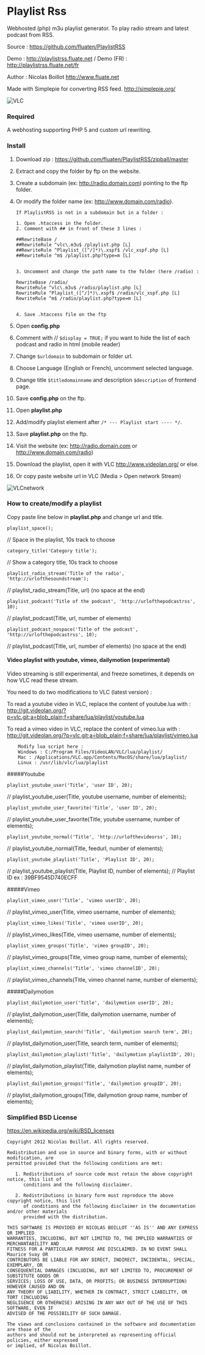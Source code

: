 # Playlist Rss

Webhosted (php) m3u playlist generator.
To play radio stream and latest podcast from RSS. 

Source : <https://github.com/fluaten/PlaylistRSS>

Demo : <http://playlistrss.fluate.net> / Demo (FR) : <http://playlistrss.fluate.net/fr>

Author : Nicolas Boillot <http://www.fluate.net>

Made with Simplepie for converting RSS feed. <http://simplepie.org/>

![VLC](http://playlistrss.fluate.net/img/rssplaylist.png)

### Required

A webhosting supporting PHP 5 and custom url rewriting.

### Install

 1. Download zip : <https://github.com/fluaten/PlaylistRSS/zipball/master>
 2. Extract and copy the folder by ftp on the website.
 3. Create a subdomain (ex: http://radio.domain.com) pointing to the ftp folder.
 4. Or modify the folder name (ex: http://www.domain.com/radio).
   
 		If PlaylistRSS is not in a subdomain but in a folder :
 
 		1. Open .htaccess in the folder.
 		2. Comment with ## in front of these 3 lines :
 
		##RewriteBase /
		##RewriteRule ^vlc\.m3u$ /playlist.php [L]
		##RewriteRule ^Playlist_([^/]*)\.xspf$ /vlc_xspf.php [L]
		##RewriteRule ^m$ /playlist.php?type=m [L]
	
 
 		3. Uncomment and change the path name to the folder (here /radio) :
 
		RewriteBase /radio/
		RewriteRule ^vlc\.m3u$ /radio/playlist.php [L]
		RewriteRule ^Playlist_([^/]*)\.xspf$ /radio/vlc_xspf.php [L]
		RewriteRule ^m$ /radio/playlist.php?type=m [L]
	
	
 		4. Save .htaccess file on the ftp
	
 5. Open **config.php**
 6. Comment with // `$display = TRUE;` if you want to hide the list of each podcast and radio in html (mobile reader)
 7. Change `$urldomain` to subdomain or folder url.
 8. Choose Language (English or French), uncomment selected language.
 9. Change title `$titledomainname` and description `$description` of frontend page.
 10. Save **config.php** on the ftp.
 11. Open **playlist.php**
 12. Add/modify playlist element after `/* --- Playlist start ---- */`.
 13. Save **playlist.php** on the ftp.
 14. Visit the website (ex: http://radio.domain.com or http://www.domain.com/radio)
 15. Download the playlist, open it with VLC http://www.videolan.org/ or else.	
 16. Or copy paste website url in VLC (Media > Open network Stream)

![VLCnetwork](http://playlistrss.fluate.net/img/networkstream.png) 


### How to create/modify a playlist

Copy paste line below in **playlist.php** and change url and title.

`playlist_space();`

// Space in the playlist, 10s track to choose

`category_title('Category title');`

// Show a category title, 10s track to choose

`playlist_radio_stream('Title of the radio', 'http://urlofthesoundstream');`

// playlist_radio_stream(Title, url) (no space at the end)

`playlist_podcast('Title of the podcast', 'http://urlofthepodcastrss', 10);`

// playlist_podcast(Title, url, number of elements)

`playlist_podcast_nospace('Title of the podcast', 'http://urlofthepodcastrss', 10);`

// playlist_podcast(Title, url, number of elements) (no space at the end)


#### Video playlist with youtube, vimeo, dailymotion (experimental)

Video streaming is still experimental, and freeze sometimes, it depends on how VLC read these stream. 

You need to do two modifications to VLC (latest version) :

To read a youtube video in VLC, replace the content of youtube.lua with :
<http://git.videolan.org/?p=vlc.git;a=blob_plain;f=share/lua/playlist/youtube.lua>

To read a vimeo video in VLC, replace the content of vimeo.lua with :
<http://git.videolan.org/?p=vlc.git;a=blob_plain;f=share/lua/playlist/vimeo.lua>

		Modify lua script here :
		Windows : C:/Program Files/VideoLAN/VLC/lua/playlist/
		Mac : /Applications/VLC.app/Contents/MacOS/share/lua/playlist/
		Linux : /usr/lib/vlc/lua/playlist


#####Youtube

`playlist_youtube_user('Title', 'user ID', 20);`

// playlist_youtube_user(Title, youtube username, number of elements);

`playlist_youtube_user_favorite('Title', 'user ID', 20);`

// playlist_youtube_user_favorite(Title, youtube username, number of elements);

`playlist_youtube_normal('Title', 'http://urlofthevideorss', 10);`

// playlist_youtube_normal(Title, feedurl, number of elements);

`playlist_youtube_playlist('Title', 'Playlist ID', 20);`

// playlist_youtube_playlist(Title, Playlist ID, number of elements); // Playlist ID ex : 39BF9545D740ECFF

#####Vimeo 

`playlist_vimeo_user('Title', 'vimeo userID', 20);`

// playlist_vimeo_user(Title, vimeo username, number of elements);

`playlist_vimeo_likes('Title', 'vimeo userID', 20);`

// playlist_vimeo_likes(Title, vimeo username, number of elements);

`playlist_vimeo_groups('Title', 'vimeo groupID', 20);`

// playlist_vimeo_groups(Title, vimeo group name, number of elements);

`playlist_vimeo_channels('Title', 'vimeo channelID', 20);`

// playlist_vimeo_channels(Title, vimeo channel name, number of elements);

#####Dailymotion

`playlist_dailymotion_user('Title', 'dailymotion userID', 20);`

// playlist_dailymotion_user(Title, dailymotion username, number of elements);

`playlist_dailymotion_search('Title', 'dailymotion search term', 20);`

// playlist_dailymotion_user(Title, search term, number of elements);

`playlist_dailymotion_playlist('Title', 'dailymotion playlistID', 20);`

// playlist_dailymotion_playlist(Title, dailymotion playlist name, number of elements);

`playlist_dailymotion_groups('Title', 'dailymotion groupID', 20);`

// playlist_dailymotion_groups(Title, dailymotion group name, number of elements);


### Simplified BSD License

   https://en.wikipedia.org/wiki/BSD_licenses
	
	Copyright 2012 Nicolas Boillot. All rights reserved.

    Redistribution and use in source and binary forms, with or without modification, are
    permitted provided that the following conditions are met:

       1. Redistributions of source code must retain the above copyright notice, this list of
          conditions and the following disclaimer.

       2. Redistributions in binary form must reproduce the above copyright notice, this list
          of conditions and the following disclaimer in the documentation and/or other materials
          provided with the distribution.

    THIS SOFTWARE IS PROVIDED BY NICOLAS BOILLOT ''AS IS'' AND ANY EXPRESS OR IMPLIED
    WARRANTIES, INCLUDING, BUT NOT LIMITED TO, THE IMPLIED WARRANTIES OF MERCHANTABILITY AND
    FITNESS FOR A PARTICULAR PURPOSE ARE DISCLAIMED. IN NO EVENT SHALL Maurice Svay OR
    CONTRIBUTORS BE LIABLE FOR ANY DIRECT, INDIRECT, INCIDENTAL, SPECIAL, EXEMPLARY, OR
    CONSEQUENTIAL DAMAGES (INCLUDING, BUT NOT LIMITED TO, PROCUREMENT OF SUBSTITUTE GOODS OR
    SERVICES; LOSS OF USE, DATA, OR PROFITS; OR BUSINESS INTERRUPTION) HOWEVER CAUSED AND ON
    ANY THEORY OF LIABILITY, WHETHER IN CONTRACT, STRICT LIABILITY, OR TORT (INCLUDING
    NEGLIGENCE OR OTHERWISE) ARISING IN ANY WAY OUT OF THE USE OF THIS SOFTWARE, EVEN IF
    ADVISED OF THE POSSIBILITY OF SUCH DAMAGE.

    The views and conclusions contained in the software and documentation are those of the
    authors and should not be interpreted as representing official policies, either expressed
    or implied, of Nicolas Boillot.